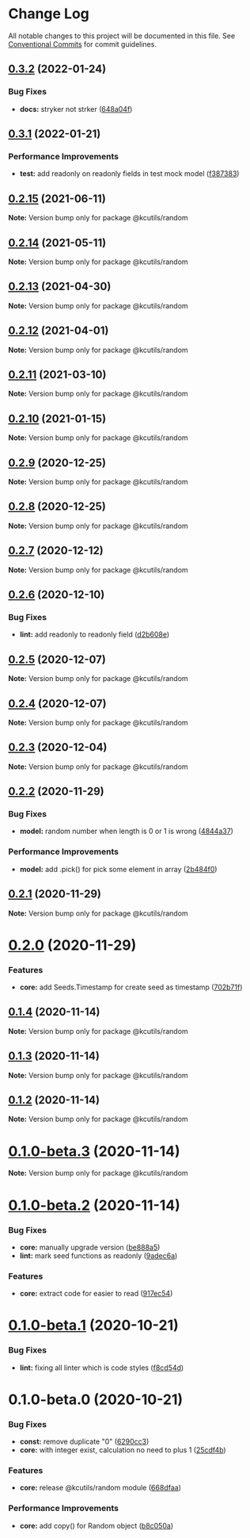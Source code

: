 # Change Log

All notable changes to this project will be documented in this file.
See [Conventional Commits](https://conventionalcommits.org) for commit guidelines.

## [0.3.2](https://github.com/kamontat/kcutils/compare/@kcutils/random@0.3.1...@kcutils/random@0.3.2) (2022-01-24)


### Bug Fixes

* **docs:** stryker not strker ([648a04f](https://github.com/kamontat/kcutils/commit/648a04f7ebe0867c4c001f2a84d89029f046f364))





## [0.3.1](https://github.com/kamontat/kcutils/compare/@kcutils/random@0.2.15...@kcutils/random@0.3.1) (2022-01-21)


### Performance Improvements

* **test:** add readonly on readonly fields in test mock model ([f387383](https://github.com/kamontat/kcutils/commit/f387383724f72cc85699f2adcdb8683f66a29d9a))


## [0.2.15](https://github.com/kamontat/kcutils/compare/@kcutils/random@0.2.14...@kcutils/random@0.2.15) (2021-06-11)

**Note:** Version bump only for package @kcutils/random





## [0.2.14](https://github.com/kamontat/kcutils/compare/@kcutils/random@0.2.13...@kcutils/random@0.2.14) (2021-05-11)

**Note:** Version bump only for package @kcutils/random





## [0.2.13](https://github.com/kamontat/kcutils/compare/@kcutils/random@0.2.12...@kcutils/random@0.2.13) (2021-04-30)

**Note:** Version bump only for package @kcutils/random





## [0.2.12](https://github.com/kamontat/kcutils/compare/@kcutils/random@0.2.11...@kcutils/random@0.2.12) (2021-04-01)

**Note:** Version bump only for package @kcutils/random





## [0.2.11](https://github.com/kamontat/kcutils/compare/@kcutils/random@0.2.10...@kcutils/random@0.2.11) (2021-03-10)

**Note:** Version bump only for package @kcutils/random





## [0.2.10](https://github.com/kamontat/kcutils/compare/@kcutils/random@0.2.9...@kcutils/random@0.2.10) (2021-01-15)

**Note:** Version bump only for package @kcutils/random





## [0.2.9](https://github.com/kamontat/kcutils/compare/@kcutils/random@0.2.8...@kcutils/random@0.2.9) (2020-12-25)

**Note:** Version bump only for package @kcutils/random





## [0.2.8](https://github.com/kamontat/kcutils/compare/@kcutils/random@0.2.7...@kcutils/random@0.2.8) (2020-12-25)

**Note:** Version bump only for package @kcutils/random





## [0.2.7](https://github.com/kamontat/kcutils/compare/@kcutils/random@0.2.6...@kcutils/random@0.2.7) (2020-12-12)

**Note:** Version bump only for package @kcutils/random





## [0.2.6](https://github.com/kamontat/kcutils/compare/@kcutils/random@0.2.5...@kcutils/random@0.2.6) (2020-12-10)


### Bug Fixes

* **lint:** add readonly to readonly field ([d2b608e](https://github.com/kamontat/kcutils/commit/d2b608ef4ae245293018d41645c61950fd3bf8e1))





## [0.2.5](https://github.com/kamontat/kcutils/compare/@kcutils/random@0.2.4...@kcutils/random@0.2.5) (2020-12-07)

**Note:** Version bump only for package @kcutils/random





## [0.2.4](https://github.com/kamontat/kcutils/compare/@kcutils/random@0.2.3...@kcutils/random@0.2.4) (2020-12-07)

**Note:** Version bump only for package @kcutils/random





## [0.2.3](https://github.com/kamontat/kcutils/compare/@kcutils/random@0.2.2...@kcutils/random@0.2.3) (2020-12-04)

**Note:** Version bump only for package @kcutils/random





## [0.2.2](https://github.com/kamontat/kcutils/compare/@kcutils/random@0.2.1...@kcutils/random@0.2.2) (2020-11-29)


### Bug Fixes

* **model:** random number when length is 0 or 1 is wrong ([4844a37](https://github.com/kamontat/kcutils/commit/4844a37f13fd5eb292b255a6a1097eeb2fa82226))


### Performance Improvements

* **model:** add .pick(<array>) for pick some element in array ([2b484f0](https://github.com/kamontat/kcutils/commit/2b484f076b7e332ed660af831fb2660cdf633e2d))





## [0.2.1](https://github.com/kamontat/kcutils/compare/@kcutils/random@0.2.0...@kcutils/random@0.2.1) (2020-11-29)

**Note:** Version bump only for package @kcutils/random





# [0.2.0](https://github.com/kamontat/kcutils/compare/@kcutils/random@0.1.4...@kcutils/random@0.2.0) (2020-11-29)


### Features

* **core:** add Seeds.Timestamp for create seed as timestamp ([702b71f](https://github.com/kamontat/kcutils/commit/702b71f33706b9276aa6e48ad1772a2bb96656ed))





## [0.1.4](https://github.com/kamontat/kcutils/compare/@kcutils/random@0.1.3...@kcutils/random@0.1.4) (2020-11-14)

**Note:** Version bump only for package @kcutils/random





## [0.1.3](https://github.com/kamontat/kcutils/compare/@kcutils/random@0.1.2...@kcutils/random@0.1.3) (2020-11-14)

**Note:** Version bump only for package @kcutils/random





## [0.1.2](https://github.com/kamontat/kcutils/compare/@kcutils/random@0.1.0-beta.3...@kcutils/random@0.1.2) (2020-11-14)

**Note:** Version bump only for package @kcutils/random





# [0.1.0-beta.3](https://github.com/kamontat/kcutils/compare/@kcutils/random@0.1.0-beta.2...@kcutils/random@0.1.0-beta.3) (2020-11-14)

**Note:** Version bump only for package @kcutils/random





# [0.1.0-beta.2](https://github.com/kamontat/kcutils/compare/@kcutils/random@0.1.0-beta.1...@kcutils/random@0.1.0-beta.2) (2020-11-14)


### Bug Fixes

* **core:** manually upgrade version ([be888a5](https://github.com/kamontat/kcutils/commit/be888a5d383c189347b71bfeb94fdcda8059f675))
* **lint:** mark seed functions as readonly ([9adec6a](https://github.com/kamontat/kcutils/commit/9adec6ab17a4a2fe2f32f3a956380b44b7ad69eb))


### Features

* **core:** extract code for easier to read ([917ec54](https://github.com/kamontat/kcutils/commit/917ec541b85b9ddc5e962cbde2082ea5e5453642))





# [0.1.0-beta.1](https://github.com/kamontat/kcutils/compare/@kcutils/random@0.1.0-beta.0...@kcutils/random@0.1.0-beta.1) (2020-10-21)


### Bug Fixes

* **lint:** fixing all linter which is code styles ([f8cd54d](https://github.com/kamontat/kcutils/commit/f8cd54dd1eea35dc76c7ec737a6eecb7d3cb0429))





# 0.1.0-beta.0 (2020-10-21)


### Bug Fixes

* **const:** remove duplicate "0" ([6290cc3](https://github.com/kamontat/kcutils/commit/6290cc3c82f97bfdcea7a847c011cd03c22ebb07))
* **core:** with integer exist, calculation no need to plus 1 ([25cdf4b](https://github.com/kamontat/kcutils/commit/25cdf4b0f9f292a99a6b1284fa52a7c9fc0fb860))


### Features

* **core:** release @kcutils/random module ([668dfaa](https://github.com/kamontat/kcutils/commit/668dfaa82b9b8a33dc3770aa5fa67402edd5e92f))


### Performance Improvements

* **core:** add copy() for Random object ([b8c050a](https://github.com/kamontat/kcutils/commit/b8c050ae2a8f6b0b147c294da1117cb6e03172de))